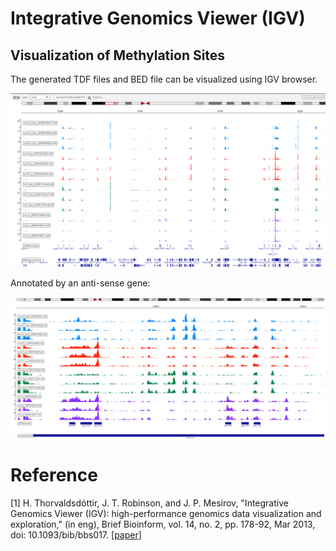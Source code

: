 # Integrative Genomics Viewer (IGV)


## Visualization of Methylation Sites


The generated TDF files and BED file can be visualized using IGV browser.

![igv_app](../assets/images/M5/diff_peaks1.png)

Annotated by an anti-sense gene:

![igv_app_anti](../assets/images/M5/diff_peaks_anti.png)

# Reference

[1] H. Thorvaldsdóttir, J. T. Robinson, and J. P. Mesirov, "Integrative Genomics Viewer (IGV): high-performance genomics data visualization and exploration," (in eng), Brief Bioinform, vol. 14, no. 2, pp. 178-92, Mar 2013, doi: 10.1093/bib/bbs017. [[paper](https://pubmed.ncbi.nlm.nih.gov/22517427/)]
